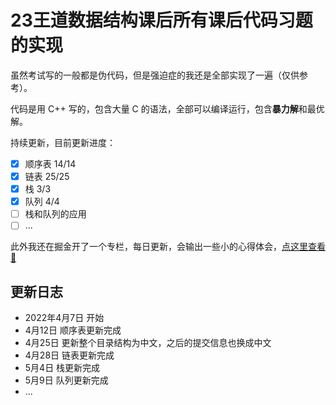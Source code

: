 # 23王道数据结构课后所有课后代码习题的实现

虽然考试写的一般都是伪代码，但是强迫症的我还是全部实现了一遍（仅供参考）。

代码是用 C++ 写的，包含大量 C 的语法，全部可以编译运行，包含**暴力解**和最优解。

持续更新，目前更新进度：

- [x] 顺序表 14/14
- [x] 链表 25/25
- [x] 栈 3/3
- [x] 队列 4/4
- [ ] 栈和队列的应用
- [ ] ...

此外我还在掘金开了一个专栏，每日更新，会输出一些小的心得体会，[点这里查看🔗](https://juejin.cn/column/7084147545676447775)

## 更新日志

- 2022年4月7日 开始
- 4月12日 顺序表更新完成
- 4月25日 更新整个目录结构为中文，之后的提交信息也换成中文
- 4月28日 链表更新完成
- 5月4日 栈更新完成
- 5月9日 队列更新完成
- ...
